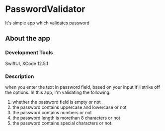 # PasswordValidator
It's simple app which validates password
## About the app
### Development Tools
SwiftUI, XCode 12.5.1
### Description
when you enter the text in password field, based on your input it'll strike off the options.
In this app, I'm validating the following:
1. whether the password field is empty or not
2. the password contains uppercase and lowercase or not
3. the password contains numbers or not
4. the password length is morethan 8 characters or not
5. the password contains special characters or not.
